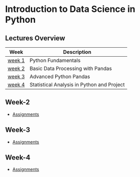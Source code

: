 # Introduction to Data Science in Python

## Lectures Overview

| Week              | Description                                |
| ----------------- | ------------------------------------------ |
| [week 1](#week-1) | Python Fundamentals                        |
| [week 2](#week-2) | Basic Data Processing with Pandas          |
| [week 3](#week-3) | Advanced Python Pandas                     |
| [week 4](#week-4) | Statistical Analysis in Python and Project |

## Week-2
- [Assignments](assignments/week2)

## Week-3
- [Assignments](assignments/week3)

## Week-4
- [Assignments](assignments/week4)